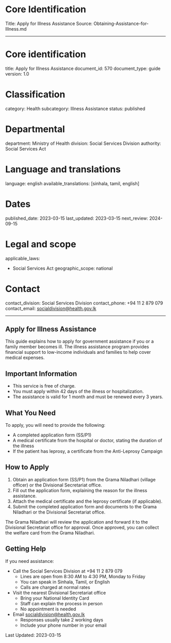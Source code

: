 # Core Identification
Title: Apply for Illness Assistance
Source: Obtaining-Assistance-for-Illness.md

---
# Core identification
title: Apply for Illness Assistance
document_id: 570
document_type: guide
version: 1.0

# Classification
category: Health
subcategory: Illness Assistance
status: published

# Departmental
department: Ministry of Health
division: Social Services Division
authority: Social Services Act

# Language and translations
language: english
available_translations: [sinhala, tamil, english]

# Dates
published_date: 2023-03-15
last_updated: 2023-03-15
next_review: 2024-09-15

# Legal and scope
applicable_laws: 
 - Social Services Act
geographic_scope: national

# Contact
contact_division: Social Services Division
contact_phone: +94 11 2 879 079
contact_email: socialdivision@health.gov.lk

---

## Apply for Illness Assistance

This guide explains how to apply for government assistance if you or a family member becomes ill. The illness assistance program provides financial support to low-income individuals and families to help cover medical expenses.

## Important Information

- This service is free of charge.
- You must apply within 42 days of the illness or hospitalization.
- The assistance is valid for 1 month and must be renewed every 3 years.

## What You Need

To apply, you will need to provide the following:

- A completed application form (SS/P1)
- A medical certificate from the hospital or doctor, stating the duration of the illness
- If the patient has leprosy, a certificate from the Anti-Leprosy Campaign

## How to Apply

1. Obtain an application form (SS/P1) from the Grama Niladhari (village officer) or the Divisional Secretariat office.
2. Fill out the application form, explaining the reason for the illness assistance.
3. Attach the medical certificate and the leprosy certificate (if applicable).
4. Submit the completed application form and documents to the Grama Niladhari or the Divisional Secretariat office.

The Grama Niladhari will review the application and forward it to the Divisional Secretariat office for approval. Once approved, you can collect the welfare card from the Grama Niladhari.

## Getting Help

If you need assistance:

- Call the Social Services Division at +94 11 2 879 079
    - Lines are open from 8:30 AM to 4:30 PM, Monday to Friday
    - You can speak in Sinhala, Tamil, or English
    - Calls are charged at normal rates
- Visit the nearest Divisional Secretariat office
    - Bring your National Identity Card
    - Staff can explain the process in person
    - No appointment is needed
- Email socialdivision@health.gov.lk
    - Responses usually take 2 working days
    - Include your phone number in your email

Last Updated: 2023-03-15